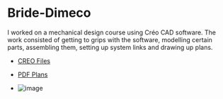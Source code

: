 # Bride-Dimeco
I worked on a mechanical design course using Créo CAD software. The work consisted of getting to grips with the software, modelling certain parts, assembling them, setting up system links and drawing up plans.

* [CREO Files](https://github.com/Maxxyyme/Bride-Dimeco/tree/main/src)
* [PDF Plans](https://github.com/Maxxyyme/Bride-Dimeco/tree/main/plans)

* ![image](https://github.com/Maxxyyme/Bride-Dimeco/assets/63341738/b40ce99c-d5ad-46d0-a22d-937a92fabe85)

